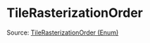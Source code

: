 # TileRasterizationOrder

Source: [TileRasterizationOrder (Enum)](../../csrc/scheduler/matmul_heuristic.h#L28)
